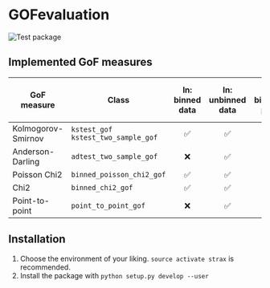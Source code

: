 # GOFevaluation
![Test package](https://github.com/XENONnT/GOFevaluation/actions/workflows/python-package.yml/badge.svg)

## Implemented GoF measures
| GoF measure        | Class                                |   In: binned data  |  In: unbinned data |   In: binned pdf   | In: sample from pdf |       In: 1D       |       In: nD       |      Out: GoF      |    Out: p-value    |
|--------------------|--------------------------------------|:------------------:|:------------------:|:------------------:|:-------------------:|:------------------:|:------------------:|:------------------:|:------------------:|
| Kolmogorov-Smirnov | `kstest_gof` `kstest_two_sample_gof` | :white_check_mark: | :white_check_mark: | :white_check_mark: |  :white_check_mark: | :white_check_mark: |         :x:        | :white_check_mark: |                    |
| Anderson-Darling   | `adtest_two_sample_gof`              |         :x:        | :white_check_mark: |         :x:        |  :white_check_mark: | :white_check_mark: |         :x:        | :white_check_mark: |                    |
| Poisson Chi2       | `binned_poisson_chi2_gof`            | :white_check_mark: | :white_check_mark: | :white_check_mark: |                     | :white_check_mark: | :white_check_mark: | :white_check_mark: | :white_check_mark: |
| Chi2               | `binned_chi2_gof`                    | :white_check_mark: | :white_check_mark: | :white_check_mark: |                     | :white_check_mark: | :white_check_mark: | :white_check_mark: |                    |
| Point-to-point     | `point_to_point_gof`                 |         :x:        | :white_check_mark: |         :x:        |  :white_check_mark: | :white_check_mark: | :white_check_mark: | :white_check_mark: |                    |               |                 |
## Installation

1. Choose the environment of your liking. ```source activate strax``` is recommended.
2. Install the package with ```python setup.py develop --user```
